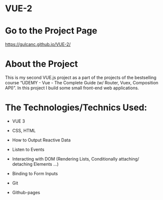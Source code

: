 # VUE-2

#  Go to the Project Page
https://gulcanc.github.io/VUE-2/

#  About the Project
This is my second VUE.js project as a part of the projects of the bestselling course “UDEMY - Vue - The Complete Guide (w/ Router, Vuex, Composition API)”. In this project I build some small front-end web applications.

# The Technologies/Technics Used:
* VUE 3

* CSS, HTML

* How to Output Reactive Data

* Listen to Events

* Interacting with DOM (Rendering Lists, Conditionally attaching/ detaching Elements ...)

* Binding to Form Inputs

* Git

* Github-pages
